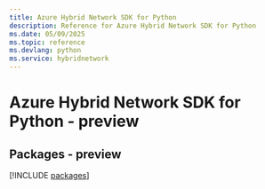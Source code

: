 ```yaml
---
title: Azure Hybrid Network SDK for Python
description: Reference for Azure Hybrid Network SDK for Python
ms.date: 05/09/2025
ms.topic: reference
ms.devlang: python
ms.service: hybridnetwork
---
```

# Azure Hybrid Network SDK for Python - preview
## Packages - preview
[!INCLUDE [packages](hybrid-network-index.md)]